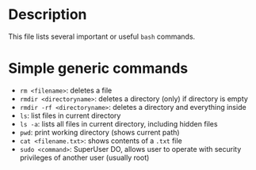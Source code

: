 # Description
This file lists several important or useful ```bash``` commands.

# Simple generic commands
- ```rm <filename>```: deletes a file
- ```rmdir <directoryname>```: deletes a directory (only) if directory is empty
- ```rmdir -rf <directoryname>```: deletes a directory and everything inside
- ```ls```: list files in current directory
- ```ls -a```: lists all files in current directory, including hidden files
- ```pwd```: print working directory (shows current path)
- ```cat <filename.txt>```: shows contents of a ```.txt``` file
- ```sudo <command>```: SuperUser DO, allows user to operate with security privileges of another user (usually root)
